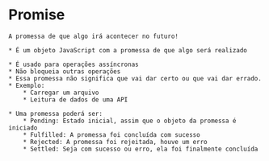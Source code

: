 # Promise
    A promessa de que algo irá acontecer no futuro!

    * É um objeto JavaScript com a promessa de que algo será realizado
    
    * É usado para operações assíncronas
    * Não bloqueia outras operações
    * Essa promessa não significa que vai dar certo ou que vai dar errado.
    * Exemplo:
        * Carregar um arquivo
        * Leitura de dados de uma API

    * Uma promessa poderá ser:
        * Pending: Estado inicial, assim que o objeto da promessa é iniciado
        * Fulfilled: A promessa foi concluída com sucesso
        * Rejected: A promessa foi rejeitada, houve um erro
        * Settled: Seja com sucesso ou erro, ela foi finalmente concluída